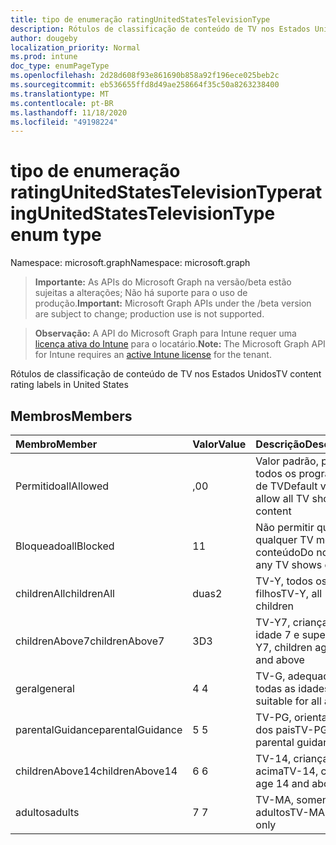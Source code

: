 ```yaml
---
title: tipo de enumeração ratingUnitedStatesTelevisionType
description: Rótulos de classificação de conteúdo de TV nos Estados Unidos
author: dougeby
localization_priority: Normal
ms.prod: intune
doc_type: enumPageType
ms.openlocfilehash: 2d28d608f93e861690b858a92f196ece025beb2c
ms.sourcegitcommit: eb536655ffd8d49ae258664f35c50a8263238400
ms.translationtype: MT
ms.contentlocale: pt-BR
ms.lasthandoff: 11/18/2020
ms.locfileid: "49198224"
---
```

# <a name="ratingunitedstatestelevisiontype-enum-type"></a><span data-ttu-id="fe429-103">tipo de enumeração ratingUnitedStatesTelevisionType</span><span class="sxs-lookup"><span data-stu-id="fe429-103">ratingUnitedStatesTelevisionType enum type</span></span>

<span data-ttu-id="fe429-104">Namespace: microsoft.graph</span><span class="sxs-lookup"><span data-stu-id="fe429-104">Namespace: microsoft.graph</span></span>

> <span data-ttu-id="fe429-105">**Importante:** As APIs do Microsoft Graph na versão/beta estão sujeitas a alterações; Não há suporte para o uso de produção.</span><span class="sxs-lookup"><span data-stu-id="fe429-105">**Important:** Microsoft Graph APIs under the /beta version are subject to change; production use is not supported.</span></span>

> <span data-ttu-id="fe429-106">**Observação:** A API do Microsoft Graph para Intune requer uma [licença ativa do Intune](https://go.microsoft.com/fwlink/?linkid=839381) para o locatário.</span><span class="sxs-lookup"><span data-stu-id="fe429-106">**Note:** The Microsoft Graph API for Intune requires an [active Intune license](https://go.microsoft.com/fwlink/?linkid=839381) for the tenant.</span></span>

<span data-ttu-id="fe429-107">Rótulos de classificação de conteúdo de TV nos Estados Unidos</span><span class="sxs-lookup"><span data-stu-id="fe429-107">TV content rating labels in United States</span></span>

## <a name="members"></a><span data-ttu-id="fe429-108">Membros</span><span class="sxs-lookup"><span data-stu-id="fe429-108">Members</span></span>
|<span data-ttu-id="fe429-109">Membro</span><span class="sxs-lookup"><span data-stu-id="fe429-109">Member</span></span>|<span data-ttu-id="fe429-110">Valor</span><span class="sxs-lookup"><span data-stu-id="fe429-110">Value</span></span>|<span data-ttu-id="fe429-111">Descrição</span><span class="sxs-lookup"><span data-stu-id="fe429-111">Description</span></span>|
|:---|:---|:---|
|<span data-ttu-id="fe429-112">Permitido</span><span class="sxs-lookup"><span data-stu-id="fe429-112">allAllowed</span></span>|<span data-ttu-id="fe429-113">,0</span><span class="sxs-lookup"><span data-stu-id="fe429-113">0</span></span>|<span data-ttu-id="fe429-114">Valor padrão, permitir todos os programas de TV</span><span class="sxs-lookup"><span data-stu-id="fe429-114">Default value, allow all TV shows content</span></span>|
|<span data-ttu-id="fe429-115">Bloqueado</span><span class="sxs-lookup"><span data-stu-id="fe429-115">allBlocked</span></span>|<span data-ttu-id="fe429-116">1</span><span class="sxs-lookup"><span data-stu-id="fe429-116">1</span></span>|<span data-ttu-id="fe429-117">Não permitir que qualquer TV mostre conteúdo</span><span class="sxs-lookup"><span data-stu-id="fe429-117">Do not allow any TV shows content</span></span>|
|<span data-ttu-id="fe429-118">childrenAll</span><span class="sxs-lookup"><span data-stu-id="fe429-118">childrenAll</span></span>|<span data-ttu-id="fe429-119">duas</span><span class="sxs-lookup"><span data-stu-id="fe429-119">2</span></span>|<span data-ttu-id="fe429-120">TV-Y, todos os filhos</span><span class="sxs-lookup"><span data-stu-id="fe429-120">TV-Y, all children</span></span>|
|<span data-ttu-id="fe429-121">childrenAbove7</span><span class="sxs-lookup"><span data-stu-id="fe429-121">childrenAbove7</span></span>|<span data-ttu-id="fe429-122">3D</span><span class="sxs-lookup"><span data-stu-id="fe429-122">3</span></span>|<span data-ttu-id="fe429-123">TV-Y7, crianças da idade 7 e superior</span><span class="sxs-lookup"><span data-stu-id="fe429-123">TV-Y7, children age 7 and above</span></span>|
|<span data-ttu-id="fe429-124">geral</span><span class="sxs-lookup"><span data-stu-id="fe429-124">general</span></span>|<span data-ttu-id="fe429-125">4 </span><span class="sxs-lookup"><span data-stu-id="fe429-125">4</span></span>|<span data-ttu-id="fe429-126">TV-G, adequada para todas as idades</span><span class="sxs-lookup"><span data-stu-id="fe429-126">TV-G, suitable for all ages</span></span>|
|<span data-ttu-id="fe429-127">parentalGuidance</span><span class="sxs-lookup"><span data-stu-id="fe429-127">parentalGuidance</span></span>|<span data-ttu-id="fe429-128">5 </span><span class="sxs-lookup"><span data-stu-id="fe429-128">5</span></span>|<span data-ttu-id="fe429-129">TV-PG, orientação dos pais</span><span class="sxs-lookup"><span data-stu-id="fe429-129">TV-PG, parental guidance</span></span>|
|<span data-ttu-id="fe429-130">childrenAbove14</span><span class="sxs-lookup"><span data-stu-id="fe429-130">childrenAbove14</span></span>|<span data-ttu-id="fe429-131">6 </span><span class="sxs-lookup"><span data-stu-id="fe429-131">6</span></span>|<span data-ttu-id="fe429-132">TV-14, crianças 14 e acima</span><span class="sxs-lookup"><span data-stu-id="fe429-132">TV-14, children age 14 and above</span></span>|
|<span data-ttu-id="fe429-133">adultos</span><span class="sxs-lookup"><span data-stu-id="fe429-133">adults</span></span>|<span data-ttu-id="fe429-134">7 </span><span class="sxs-lookup"><span data-stu-id="fe429-134">7</span></span>|<span data-ttu-id="fe429-135">TV-MA, somente adultos</span><span class="sxs-lookup"><span data-stu-id="fe429-135">TV-MA, adults only</span></span>|




